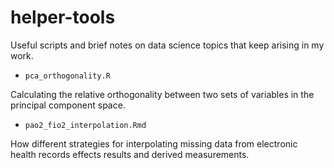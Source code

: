 # helper-tools
Useful scripts and brief notes on data science topics that keep arising in my work. 

- `pca_orthogonality.R`

Calculating the relative orthogonality between two sets of variables in the principal component space. 

- `pao2_fio2_interpolation.Rmd`

How different strategies for interpolating missing data from electronic health records effects results and derived measurements. 
